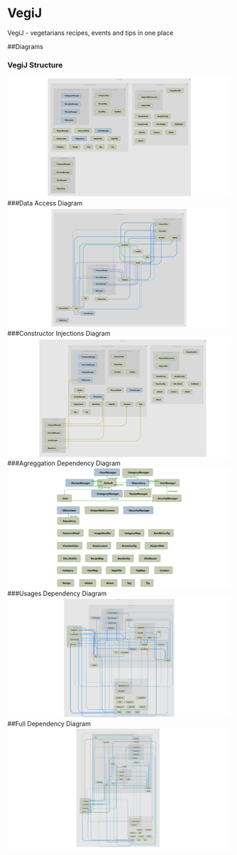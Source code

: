# VegiJ
VegiJ - vegetarians recipes, events and tips in one place

##Diagrams
### VegiJ Structure
![alt text](https://raw.githubusercontent.com/djenitoo/VegiJ/master/Diagrams/Dependencies%20Graph%20without%20ribs.png "VegiJ Diagram")
###Data Access Diagram
![alt text](https://github.com/djenitoo/VegiJ/blob/master/Diagrams/DAL%20Dependencies%20Graph.png "DAL Diagram")
###Constructor Injections Diagram
![alt text](https://github.com/djenitoo/VegiJ/blob/master/Diagrams/Constructor%20injections%20Graph.png "Constructor Injections Diagram")
###Agreggation Dependency Diagram
![alt text](https://github.com/djenitoo/VegiJ/blob/master/Diagrams/Agreggation%20Dependencies%20Graph.png "Agreggation Dependency Diagram")
###Usages Dependency Diagram
![alt text](https://github.com/djenitoo/VegiJ/blob/master/Diagrams/Usages%20Dependencies%20Graph.png "Usages Dependency Diagram")
##Full Dependency Diagram
![alt text](https://github.com/djenitoo/VegiJ/blob/master/Diagrams/Dependencies%20Graph.png "Full Dependency Diagram")
